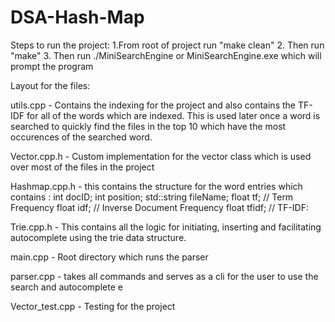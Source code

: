 # DSA-Hash-Map
Steps to run the project:
1.From root of project run "make clean"
2. Then run "make"
3. Then run ./MiniSearchEngine or MiniSearchEngine.exe which will prompt the program

Layout for the files:

utils.cpp - Contains the indexing for the project and also contains the TF-IDF for all of the words which are indexed. This is used later once a word is searched to quickly find the files in the top 10 which have the most occurences of the searched word. 

Vector.cpp.h - Custom implementation for the vector class which is used over most of the files in the project

Hashmap.cpp.h - this contains the structure for the word entries which contains :
    int docID;
    int position;
    std::string fileName;
    float tf;   // Term Frequency
    float idf;  // Inverse Document Frequency
    float tfidf; // TF-IDF:

Trie.cpp.h - This contains all the logic for initiating, inserting and facilitating autocomplete using the trie data structure.

main.cpp - Root directory which runs the parser

parser.cpp - takes all commands and serves as a cli for the user to use the search and autocomplete
e

Vector_test.cpp - Testing for the project

